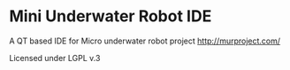 # Mini Underwater Robot IDE

A QT based IDE for Micro underwater robot project http://murproject.com/

Licensed under LGPL v.3
